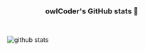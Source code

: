 ### &emsp;&emsp;&emsp;&emsp;&emsp;&emsp;&emsp;&emsp;&emsp;&emsp;&emsp;&emsp;&emsp;&emsp;&emsp;&emsp;&emsp;  owlCoder's GitHub stats 👋 
<br>

&emsp;&emsp;&emsp;&emsp;&emsp;&emsp;&emsp;&emsp;&emsp;&emsp;&emsp;&emsp;&emsp;&emsp;![github stats](https://github-readme-stats.vercel.app/api?username=owlCoder&show_icons=true&hide_border=true&count_private=true&theme=dark&style=centerme)

<!--
**owlCoder/owlCoder** is a ✨ _special_ ✨ repository because its `README.md` (this file) appears on your GitHub profile. **
-->
